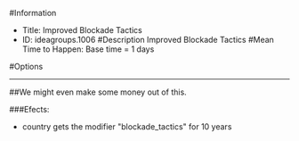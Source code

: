 #Information
 - Title: Improved Blockade Tactics
 - ID: ideagroups.1006
#Description
Improved Blockade Tactics
#Mean Time to Happen:
Base time = 1 days

#Options

___
##We might even make some money out of this.

###Efects:<ul><li>country gets the modifier "blockade_tactics" for 10 years</li></ul>
